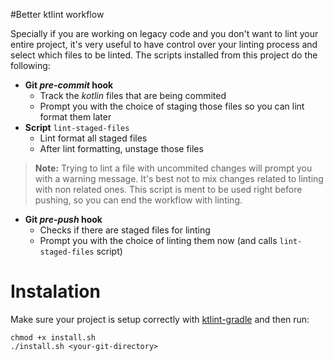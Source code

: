 #Better ktlint workflow

Specially if you are working on legacy code and you don't want to lint your entire project, it's very useful to have control over your linting process and select which files to be linted. The scripts installed from this project do the following:

- **Git _pre-commit_ hook**
    - Track the *kotlin* files that are being commited
    - Prompt you with the choice of staging those files so you can lint format them later
- **Script** `lint-staged-files`
    - Lint format all staged files
    - After lint formatting, unstage those files
> **Note:** Trying to lint a file with uncommited changes will prompt you with a warning message. It's best not to mix changes related to linting with non related ones. This script is ment to be used right before pushing, so you can end the workflow with linting.
- **Git _pre-push_ hook**
    - Checks if there are staged files for linting
    - Prompt you with the choice of linting them now (and calls `lint-staged-files` script)

# Instalation

Make sure your project is setup correctly with [ktlint-gradle](https://github.com/JLLeitschuh/ktlint-gradle) and then run:
``` shell
chmod +x install.sh
./install.sh <your-git-directory>
```
